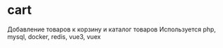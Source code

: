 # cart
Добавление товаров к корзину и каталог товаров
Используется php, mysql, docker, redis, vue3, vuex
